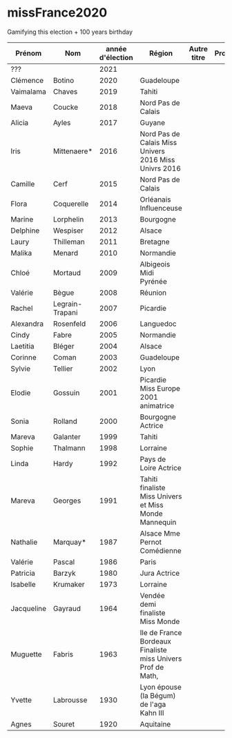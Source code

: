 # missFrance2020
Gamifying this election   + 100 years birthday




Prénom   |   Nom  |  année d'élection |  Région | Autre titre | Profession |
---------|--------|-------------------|---------|-------------|------------|
???|	|	2021|			
Clémence| 	Botino|	2020	|Guadeloupe		
Vaimalama| 	Chaves|	2019	|Tahiti		
Maeva| 	Coucke|	2018	|Nord Pas de Calais		
Alicia| 	Ayles|	2017|	Guyane		
Iris| 	Mittenaere*|	2016|	Nord Pas de Calais Miss Univers 2016	Miss Univrs 2016	
Camille| 	Cerf|	2015	|Nord Pas de Calais		
Flora| 	Coquerelle|	2014|	Orléanais		Influenceuse
Marine| 	Lorphelin|	2013|	Bourgogne		
Delphine| 	Wespiser|	2012|	Alsace		
Laury| 	Thilleman|	2011	|Bretagne		
Malika| 	Menard|	2010	|Normandie		
Chloé| 	Mortaud|	2009	|Albigeois Midi Pyrénée		
Valérie| 	Bègue|	2008	|Réunion		
Rachel| 	Legrain-Trapani| 	2007|	Picardie		
Alexandra| 	Rosenfeld|	2006	|Languedoc		
Cindy| 	Fabre|	2005|	Normandie		
Laetitia| 	Bléger|	2004|	Alsace		
Corinne| 	Coman|	2003	|Guadeloupe		
Sylvie| 	Tellier|	2002|	Lyon		
Elodie| 	Gossuin|	2001|	Picardie Miss Europe 2001		animatrice
Sonia| 	Rolland|	2000	|Bourgogne Actrice		
Mareva| 	Galanter|	1999|	Tahiti		
Sophie| 	Thalmann|	1998|	Lorraine		
Linda| 	Hardy|	1992	|Pays de Loire		Actrice
Mareva| 	Georges|	1991|	Tahiti	finaliste Miss Univers et Miss Monde	Mannequin 
Nathalie| 	Marquay*|	1987|	Alsace	Mme Pernot	Comédienne
Valérie| 	Pascal|	1986	|Paris		
Patricia| 	Barzyk|	1980	|Jura		Actrice
Isabelle| 	Krumaker|	1973|	Lorraine		
Jacqueline| 	Gayraud|	1964|	Vendée 	demi finaliste Miss Monde	
Muguette| 	Fabris|	1963	|Ile de France Bordeaux	Finaliste miss Univers	Prof de Math, 
Yvette| 	Labrousse|	1930|	Lyon		épouse (la Bégum) de l'aga Kahn III
Agnes|Souret|1920|Aquitaine|
